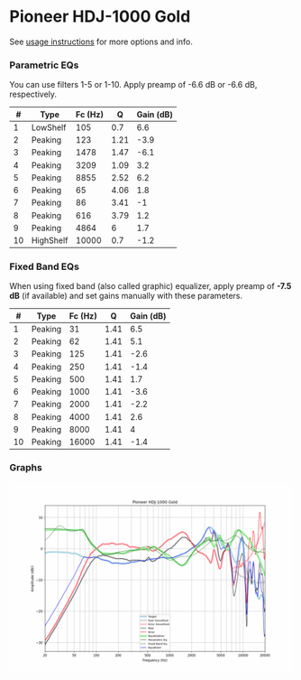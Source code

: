 # Pioneer HDJ-1000 Gold
See [usage instructions](https://github.com/jaakkopasanen/AutoEq#usage) for more options and info.

### Parametric EQs
You can use filters 1-5 or 1-10. Apply preamp of -6.6 dB or -6.6 dB, respectively.

|   # | Type      |   Fc (Hz) |    Q |   Gain (dB) |
|-----|-----------|-----------|------|-------------|
|   1 | LowShelf  |       105 | 0.7  |         6.6 |
|   2 | Peaking   |       123 | 1.21 |        -3.9 |
|   3 | Peaking   |      1478 | 1.47 |        -6.1 |
|   4 | Peaking   |      3209 | 1.09 |         3.2 |
|   5 | Peaking   |      8855 | 2.52 |         6.2 |
|   6 | Peaking   |        65 | 4.06 |         1.8 |
|   7 | Peaking   |        86 | 3.41 |        -1   |
|   8 | Peaking   |       616 | 3.79 |         1.2 |
|   9 | Peaking   |      4864 | 6    |         1.7 |
|  10 | HighShelf |     10000 | 0.7  |        -1.2 |

### Fixed Band EQs
When using fixed band (also called graphic) equalizer, apply preamp of **-7.5 dB** (if available) and set gains manually with these parameters.

|   # | Type    |   Fc (Hz) |    Q |   Gain (dB) |
|-----|---------|-----------|------|-------------|
|   1 | Peaking |        31 | 1.41 |         6.5 |
|   2 | Peaking |        62 | 1.41 |         5.1 |
|   3 | Peaking |       125 | 1.41 |        -2.6 |
|   4 | Peaking |       250 | 1.41 |        -1.4 |
|   5 | Peaking |       500 | 1.41 |         1.7 |
|   6 | Peaking |      1000 | 1.41 |        -3.6 |
|   7 | Peaking |      2000 | 1.41 |        -2.2 |
|   8 | Peaking |      4000 | 1.41 |         2.6 |
|   9 | Peaking |      8000 | 1.41 |         4   |
|  10 | Peaking |     16000 | 1.41 |        -1.4 |

### Graphs
![](./Pioneer%20HDJ-1000%20Gold.png)
